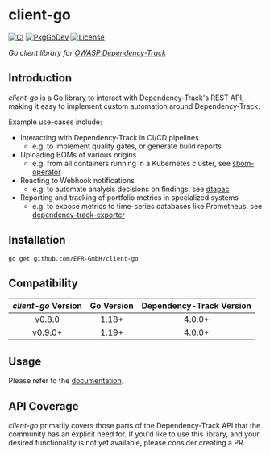 # client-go

[![CI](https://github.com/EFR-GmbH/client-go/actions/workflows/ci.yml/badge.svg)](https://github.com/EFR-GmbH/client-go/actions/workflows/ci.yml)
[![PkgGoDev](https://pkg.go.dev/badge/github.com/EFR-GmbH/client-go)](https://pkg.go.dev/github.com/EFR-GmbH/client-go)
[![License](https://img.shields.io/badge/license-Apache%202.0-brightgreen.svg)](LICENSE)

*Go client library for [OWASP Dependency-Track](https://dependencytrack.org/)*

## Introduction

*client-go* is a Go library to interact with Dependency-Track's REST API, making it easy to implement
custom automation around Dependency-Track.

Example use-cases include:

* Interacting with Dependency-Track in CI/CD pipelines
  * e.g. to implement quality gates, or generate build reports
* Uploading BOMs of various origins
  * e.g. from all containers running in a Kubernetes cluster, see [sbom-operator](https://github.com/ckotzbauer/sbom-operator)
* Reacting to Webhook notifications
  * e.g. to automate analysis decisions on findings, see [dtapac](https://github.com/nscuro/dtapac)
* Reporting and tracking of portfolio metrics in specialized systems
  * e.g. to expose metrics to time-series databases like Prometheus, see [dependency-track-exporter](https://github.com/jetstack/dependency-track-exporter)

## Installation

```
go get github.com/EFR-GmbH/client-go
```

## Compatibility

| *client-go* Version | Go Version | Dependency-Track Version |
| :-----------------: | :--------: | :----------------------: |
|       v0.8.0        |   1.18+    |          4.0.0+          |
|       v0.9.0+       |   1.19+    |          4.0.0+          |

## Usage

Please refer to the [documentation](https://pkg.go.dev/github.com/EFR-GmbH/client-go).

## API Coverage

*client-go* primarily covers those parts of the Dependency-Track API that the community has an explicit need for.
If you'd like to use this library, and your desired functionality is not yet available, please consider creating a PR.
